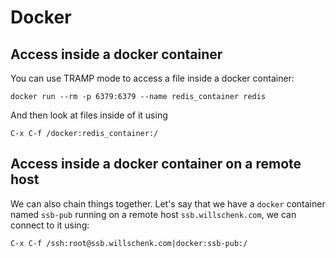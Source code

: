 # Docker


## Access inside a docker container

You can use TRAMP mode to access a file inside a docker container:

``` shell
docker run --rm -p 6379:6379 --name redis_container redis
```

And then look at files inside of it using

``` shell
C-x C-f /docker:redis_container:/
```

## Access inside a docker container on a remote host

We can also chain things together. Let's say that we have a `docker`
container named `ssb-pub` running on a remote host
`ssb.willschenk.com`, we can connect to it using:

``` shell
C-x C-f /ssh:root@ssb.willschenk.com|docker:ssb-pub:/
```
